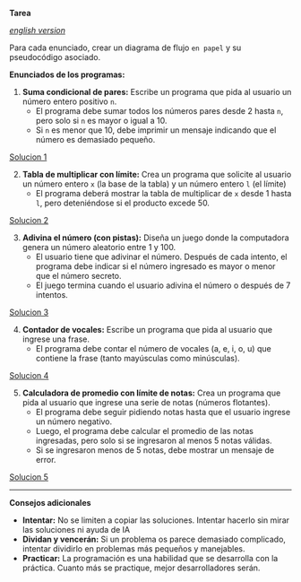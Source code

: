 **Tarea**

[*english version*](./Readme.en.md)

Para cada enunciado, crear un diagrama de flujo `en papel` y su pseudocódigo asociado.


**Enunciados de los programas:**

1.  **Suma condicional de pares:** Escribe un programa que pida al usuario un número entero positivo `n`. 
    - El programa debe sumar todos los números pares desde 2 hasta `n`, pero solo si `n` es mayor o igual a 10.
    - Si `n` es menor que 10, debe imprimir un mensaje indicando que el número es demasiado pequeño.
   
[Solucion 1](./Solucion1.md) 

2. **Tabla de multiplicar con límite:** Crea un programa que solicite al usuario un número entero `x` (la base de la tabla) y un número entero `l` (el límite)
    - El programa deberá mostrar la tabla de multiplicar de `x` desde 1 hasta `l`, pero deteniéndose si el producto excede 50.
   
[Solucion 2](./Solucion2.md)

3. **Adivina el número (con pistas):** Diseña un juego donde la computadora genera un número aleatorio entre 1 y 100. 
   - El usuario tiene que adivinar el número. Después de cada intento, el programa debe indicar si el número ingresado es mayor o menor que el número secreto.
   - El juego termina cuando el usuario adivina el número o después de 7 intentos.
   
[Solucion 3](./Solucion3.md) 

4. **Contador de vocales:** Escribe un programa que pida al usuario que ingrese una frase.
   - El programa debe contar el número de vocales (a, e, i, o, u) que contiene la frase (tanto mayúsculas como minúsculas).

[Solucion 4](./Solucion4.md)

5. **Calculadora de promedio con límite de notas:** Crea un programa que pida al usuario que ingrese una serie de notas (números flotantes).
   - El programa debe seguir pidiendo notas hasta que el usuario ingrese un número negativo.
   - Luego, el programa debe calcular el promedio de las notas ingresadas, pero solo si se ingresaron al menos 5 notas válidas.
   - Si se ingresaron menos de 5 notas, debe mostrar un mensaje de error.

[Solucion 5](./Solucion5.md)

---

**Consejos adicionales**

*   **Intentar:** No se limiten a copiar las soluciones. Intentar hacerlo sin mirar las soluciones ni ayuda de IA
*   **Dividan y vencerán:** Si un problema os parece demasiado complicado, intentar dividirlo en problemas más pequeños y manejables.
*   **Practicar:** La programación es una habilidad que se desarrolla con la práctica. Cuanto más se practique, mejor desarrolladores serán.


